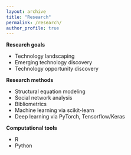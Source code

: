 ```yaml
---
layout: archive
title: "Research"
permalink: /research/
author_profile: true
---
```


__Research goals__

- Technology landscaping
- Emerging technology discovery
- Technology opportunity discovery

__Research methods__

- Structural equation modeling
- Social network analysis
- Bibliometrics
- Machine learning via scikit-learn
- Deep learning via PyTorch, Tensorflow/Keras

__Computational tools__

- R
- Python
